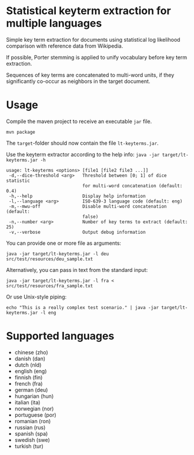# Statistical keyterm extraction for multiple languages

Simple key term extraction for documents using statistical log likelihood 
comparison with reference data from Wikipedia.

If possible, Porter stemming is applied to unify vocabulary before key term 
extraction. 

Sequences of key terms are concatenated to multi-word units, if they 
significantly co-occur as neighbors in the target document.

# Usage

Compile the maven project to receive an executable `jar` file.

```
mvn package
```

The `target`-folder should now contain the file `lt-keyterms.jar`.

Use the keyterm extractor according to the help info: `java -jar target/lt-keyterms.jar -h`

```
usage: lt-keyterms <options> [file1 [file2 file3 ...]]
 -d,--dice-threshold <arg>   Threshold between [0; 1] of dice statistic
                             for multi-word concatenation (default: 0.4)
 -h,--help                   Display help information
 -l,--language <arg>         ISO-639-3 language code (default: eng)
 -m,--mwu-off                Disable multi-word concatenation (default:
                             false)
 -n,--number <arg>           Number of key terms to extract (default: 25)
 -v,--verbose                Output debug information
```

You can provide one or more file as arguments:

```
java -jar target/lt-keyterms.jar -l deu src/test/resources/deu_sample.txt
```

Alternatively, you can pass in text from the standard input:

```
java -jar target/lt-keyterms.jar -l fra < src/test/resources/fra_sample.txt
```

Or use Unix-style piping:

```
echo "This is a really complex test scenario." | java -jar target/lt-keyterms.jar -l eng 
```

# Supported languages

* chinese (zho)
* danish (dan)
* dutch (nld)
* english (eng)
* finnish (fin)
* french (fra)
* german (deu)
* hungarian (hun)
* italian (ita)
* norwegian (nor)
* portuguese (por)
* romanian (ron)
* russian (rus)
* spanish (spa)
* swedish (swe)
* turkish (tur)